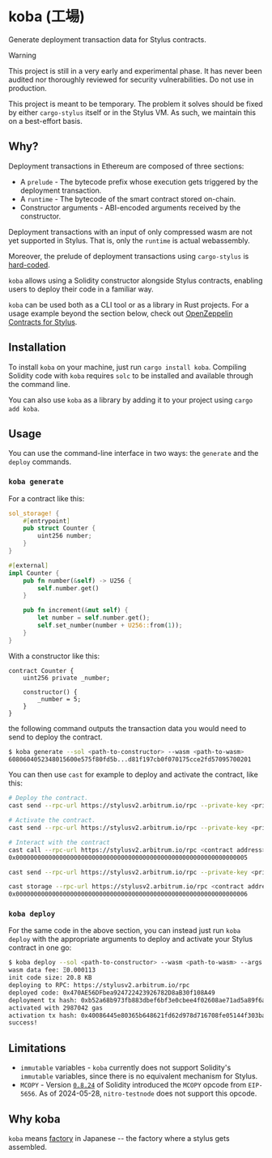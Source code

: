 # koba (工場)

Generate deployment transaction data for Stylus contracts.

> [!WARNING]
> This project is still in a very early and experimental phase. It has never
> been audited nor thoroughly reviewed for security vulnerabilities. Do not use
> in production.
>
> This project is meant to be temporary. The problem it solves should be fixed
> by either `cargo-stylus` itself or in the Stylus VM. As such, we maintain this
> on a best-effort basis.

## Why?

Deployment transactions in Ethereum are composed of three sections:

- A `prelude` - The bytecode prefix whose execution gets triggered by the
  deployment transaction.
- A `runtime` - The bytecode of the smart contract stored on-chain.
- Constructor arguments - ABI-encoded arguments received by the constructor.

Deployment transactions with an input of only compressed wasm are not yet
supported in Stylus. That is, only the `runtime` is actual webassembly.

Moreover, the prelude of deployment transactions using `cargo-stylus` is
[hard-coded].

`koba` allows using a Solidity constructor alongside Stylus contracts, enabling
users to deploy their code in a familiar way.

`koba` can be used both as a CLI tool or as a library in Rust projects. For a
usage example beyond the section below, check out
[OpenZeppelin Contracts for Stylus][stylus contracts].

[hard-coded]: https://github.com/OffchainLabs/cargo-stylus/blob/be9faca7720b534de7ec210fa5a071eae79824ec/check/src/deploy.rs#L102-L114
[stylus contracts]: https://github.com/OpenZeppelin/rust-contracts-stylus

## Installation

To install `koba` on your machine, just run `cargo install koba`. Compiling
Solidity code with `koba` requires `solc` to be installed and available through
the command line.

You can also use `koba` as a library by adding it to your project using
`cargo add koba`.

## Usage

You can use the command-line interface in two ways: the `generate` and the
`deploy` commands.

### `koba generate`

For a contract like this:

```rust
sol_storage! {
    #[entrypoint]
    pub struct Counter {
        uint256 number;
    }
}

#[external]
impl Counter {
    pub fn number(&self) -> U256 {
        self.number.get()
    }

    pub fn increment(&mut self) {
        let number = self.number.get();
        self.set_number(number + U256::from(1));
    }
}
```

With a constructor like this:

```solidity
contract Counter {
    uint256 private _number;

    constructor() {
        _number = 5;
    }
}
```

the following command outputs the transaction data you would need to send to
deploy the contract.

```sh
$ koba generate --sol <path-to-constructor> --wasm <path-to-wasm>
6080604052348015600e575f80fd5b...d81f197cb0f070175cce2fd57095700201
```

You can then use `cast` for example to deploy and activate the contract, like
this:

```sh
# Deploy the contract.
cast send --rpc-url https://stylusv2.arbitrum.io/rpc --private-key <private-key> --create <koba output>

# Activate the contract.
cast send --rpc-url https://stylusv2.arbitrum.io/rpc --private-key <private-key> --value "0.0001ether" 0x0000000000000000000000000000000000000071 "activateProgram(address)(uint16,uint256)" <contract address>

# Interact with the contract
cast call --rpc-url https://stylusv2.arbitrum.io/rpc <contract address> "number()"
0x0000000000000000000000000000000000000000000000000000000000000005

cast send --rpc-url https://stylusv2.arbitrum.io/rpc --private-key <private-key> <contract address> "increment()"

cast storage --rpc-url https://stylusv2.arbitrum.io/rpc <contract address> 0
0x0000000000000000000000000000000000000000000000000000000000000006
```

### `koba deploy`

For the same code in the above section, you can instead just run `koba deploy`
with the appropriate arguments to deploy and activate your Stylus contract in
one go:

```sh
$ koba deploy --sol <path-to-constructor> --wasm <path-to-wasm> --args <constructor-arguments> -e https://stylusv2.arbitrum.io/rpc --private-key <private-key>
wasm data fee: Ξ0.000113
init code size: 20.8 KB
deploying to RPC: https://stylusv2.arbitrum.io/rpc
deployed code: 0x470AE56DFbea924722423926782D8aB30f108A49
deployment tx hash: 0xb52a68b973fb883dbef6bf3e0cbee4f02608ae71ad5a89f6a2f0c9f094242a5b
activated with 2987042 gas
activation tx hash: 0x40086445e80365b648621fd62d978d716708fe05144f303baa620086eda854d1
success!
```

## Limitations

- `immutable` variables - `koba` currently does not support Solidity's
  `immutable` variables, since there is no equivalent mechanism for Stylus.
- `MCOPY` - Version [`0.8.24`][mcopy] of Solidity introduced the `MCOPY` opcode
  from `EIP-5656`. As of 2024-05-28, `nitro-testnode` does not support this
  opcode.

[mcopy]: https://github.com/ethereum/solidity/releases/tag/v0.8.24

## Why koba

`koba` means [factory](https://jisho.org/search/%E5%B7%A5%E5%A0%B4) in Japanese
-- the factory where a stylus gets assembled.
